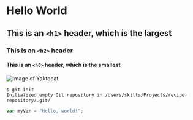 # Hello World
## This is an `<h1>` header, which is the largest
### This is an `<h2>` header
#### This is an `<h6>` header, which is the smallest
![Image of Yaktocat](https://octodex.github.com/images/yaktocat.png)

```
$ git init
Initialized empty Git repository in /Users/skills/Projects/recipe-repository/.git/
```

``` javascript
var myVar = "Hello, world!";
```
